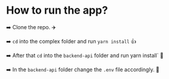 # How to run the app?

➡️ Clone the repo. ✈️

➡️ `cd` into the complex folder and run `yarn install` 👍

➡️ After that `cd` into the `backend-api` folder and run yarn install` 👋

➡️ In the `backend-api` folder change the `.env` file accordingly. 🥇
